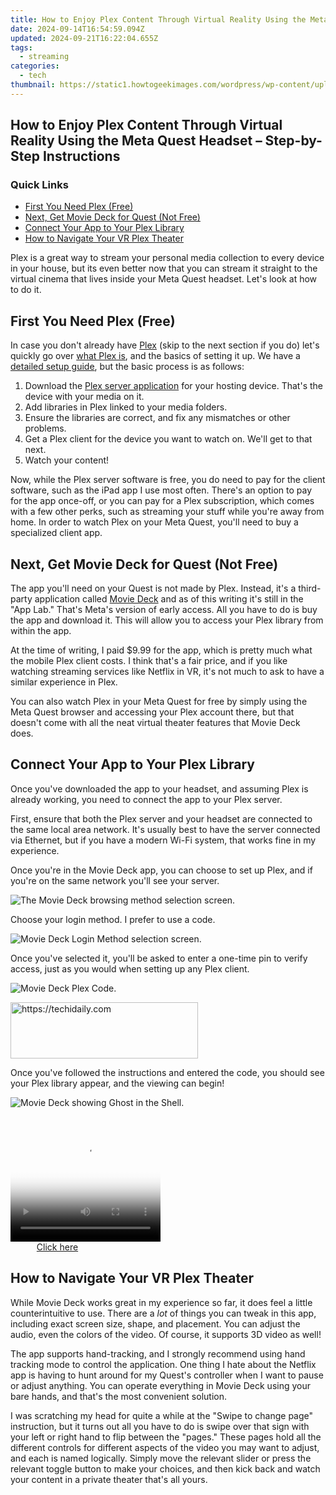 ```yaml
---
title: How to Enjoy Plex Content Through Virtual Reality Using the Meta Quest Headset – Step-by-Step Instructions
date: 2024-09-14T16:54:59.094Z
updated: 2024-09-21T16:22:04.655Z
tags:
  - streaming
categories:
  - tech
thumbnail: https://static1.howtogeekimages.com/wordpress/wp-content/uploads/2024/06/a-living-room-with-a-movie-playing-through-metaquest.jpg
---
```


## How to Enjoy Plex Content Through Virtual Reality Using the Meta Quest Headset – Step-by-Step Instructions

### Quick Links

* [First You Need Plex (Free)](https://www.howtogeek.com/you-can-watch-plex-in-vr-on-your-meta-quest-heres-how/#first-you-need-plex-free)
* [Next, Get Movie Deck for Quest (Not Free)](https://www.howtogeek.com/you-can-watch-plex-in-vr-on-your-meta-quest-heres-how/#next-get-movie-deck-for-quest-not-free)
* [Connect Your App to Your Plex Library](https://eaxpv-info.techidaily.com/new-2024-approved-hacking-youtube-success-peak-audience-engagement-timing/)
* [How to Navigate Your VR Plex Theater](https://extra-guidance.techidaily.com/2024-approved-step-by-step-tips-for-turning-gopro-into-professionals-best-work/)

 Plex is a great way to stream your personal media collection to every device in your house, but its even better now that you can stream it straight to the virtual cinema that lives inside your Meta Quest headset. Let's look at how to do it.

##  First You Need Plex (Free)

 In case you don't already have [Plex](https://www.anrdoezrs.net/links/3607085/type/dlg/sid/UUhtgUeUpU2003587/https://www.plex.tv/) (skip to the next section if you do) let's quickly go over [what Plex is](https://network-issues.techidaily.com/instantly-eradicate-playback-problems/), and the basics of setting it up. We have a [detailed setup guide](https://facebook-clips.techidaily.com/new-2024-approved-social-storytelling-revolutionized-for-no-charge/), but the basic process is as follows:

1. Download the [Plex server application](https://www.anrdoezrs.net/links/3607085/type/dlg/sid/UUhtgUeUpU2003587/https://www.plex.tv/media-server-downloads/) for your hosting device. That's the device with your media on it.
2. Add libraries in Plex linked to your media folders.
3. Ensure the libraries are correct, and fix any mismatches or other problems.
4. Get a Plex client for the device you want to watch on. We'll get to that next.
5. Watch your content!

 Now, while the Plex server software is free, you do need to pay for the client software, such as the iPad app I use most often. There's an option to pay for the app once-off, or you can pay for a Plex subscription, which comes with a few other perks, such as streaming your stuff while you're away from home. In order to watch Plex on your Meta Quest, you'll need to buy a specialized client app.

##  Next, Get Movie Deck for Quest (Not Free)

 The app you'll need on your Quest is not made by Plex. Instead, it's a third-party application called [Movie Deck](https://www.oculus.com/deeplink/?action=view&path=/app/6664246617031653&ref=oculus%5Fdesktop) and as of this writing it's still in the "App Lab." That's Meta's version of early access. All you have to do is buy the app and download it. This will allow you to access your Plex library from within the app.

 At the time of writing, I paid $9.99 for the app, which is pretty much what the mobile Plex client costs. I think that's a fair price, and if you like watching streaming services like Netflix in VR, it's not much to ask to have a similar experience in Plex.

 You can also watch Plex in your Meta Quest for free by simply using the Meta Quest browser and accessing your Plex account there, but that doesn't come with all the neat virtual theater features that Movie Deck does.

##  Connect Your App to Your Plex Library

 Once you've downloaded the app to your headset, and assuming Plex is already working, you need to connect the app to your Plex server.

 First, ensure that both the Plex server and your headset are connected to the same local area network. It's usually best to have the server connected via Ethernet, but if you have a modern Wi-Fi system, that works fine in my experience.

 Once you're in the Movie Deck app, you can choose to set up Plex, and if you're on the same network you'll see your server.

![The Movie Deck browsing method selection screen.](https://static1.howtogeekimages.com/wordpress/wp-content/uploads/2024/06/mpvie-deck-select-plex.jpeg) 

 Choose your login method. I prefer to use a code.

![Movie Deck Login Method selection screen.](https://static1.howtogeekimages.com/wordpress/wp-content/uploads/2024/06/movie-deck-login-method.jpeg) 

 Once you've selected it, you'll be asked to enter a one-time pin to verify access, just as you would when setting up any Plex client.

![Movie Deck Plex Code.](https://static1.howtogeekimages.com/wordpress/wp-content/uploads/2024/06/movie-deck-plex-code.jpeg) 

<!-- affiliate ads begin -->
<a href="https://aligracehair.sjv.io/c/5597632/1896555/19272" target="_top" id="1896555">
  <img src="//a.impactradius-go.com/display-ad/19272-1896555" border="0" alt="https://techidaily.com" width="300" height="90"/>
</a>
<img height="0" width="0" src="https://aligracehair.sjv.io/i/5597632/1896555/19272" style="position:absolute;visibility:hidden;" border="0" />
<!-- affiliate ads end -->

 Once you've followed the instructions and entered the code, you should see your Plex library appear, and the viewing can begin!

![Movie Deck showing Ghost in the Shell.](https://static1.howtogeekimages.com/wordpress/wp-content/uploads/2024/06/movie-deck-gits.jpeg) 

<!-- affiliate ads begin -->
<span id="1328679">
					<video width="240" height="200" style="cursor:pointer"
           poster="//a.impactradius-go.com/display-clicktoplayimage/1328679.png"
           onclick="if(!this.playClicked){this.play();this.setAttribute('controls',true);this.playClicked=true;}">
	   <source src="//a.impactradius-go.com/display-ad/15852-1328679">
	   <img src="//a.impactradius-go.com/display-clicktoplayimage/1328679.png" style="border: none; height: 100%; width: 100%; object-fit: contain">
	</video>
	<div style="width:150px;text-align:center"><a href="javascript:window.open(decodeURIComponent('https%3A%2F%2Fthefitville.pxf.io%2Fc%2F5597632%2F1328679%2F15852'), '_blank');void(0);">Click here</a></div>
</span>
<img height="0" width="0" src="https://imp.pxf.io/i/5597632/1328679/15852" style="position:absolute;visibility:hidden;" border="0" />
<!-- affiliate ads end -->

##  How to Navigate Your VR Plex Theater

 While Movie Deck works great in my experience so far, it does feel a little counterintuitive to use. There are a _lot_ of things you can tweak in this app, including exact screen size, shape, and placement. You can adjust the audio, even the colors of the video. Of course, it supports 3D video as well!

 The app supports hand-tracking, and I strongly recommend using hand tracking mode to control the application. One thing I hate about the Netflix app is having to hunt around for my Quest's controller when I want to pause or adjust anything. You can operate everything in Movie Deck using your bare hands, and that's the most convenient solution.

 I was scratching my head for quite a while at the "Swipe to change page" instruction, but it turns out all you have to do is swipe over that sign with your left or right hand to flip between the "pages." These pages hold all the different controls for different aspects of the video you may want to adjust, and each is named logically. Simply move the relevant slider or press the relevant toggle button to make your choices, and then kick back and watch your content in a private theater that's all yours.

<ins class="adsbygoogle"
     style="display:block"
     data-ad-format="autorelaxed"
     data-ad-client="ca-pub-7571918770474297"
     data-ad-slot="1223367746"></ins>

<ins class="adsbygoogle"
     style="display:block"
     data-ad-client="ca-pub-7571918770474297"
     data-ad-slot="8358498916"
     data-ad-format="auto"
     data-full-width-responsive="true"></ins>




